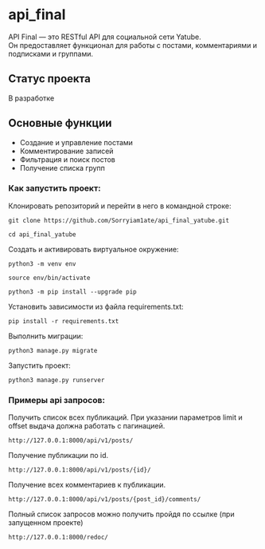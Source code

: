 # api_final
API Final — это RESTful API для социальной сети Yatube.  
Он предоставляет функционал для работы с постами, комментариями и подписками и группами.


## Статус проекта
В разработке


## Основные функции
- Создание и управление постами
- Комментирование записей
- Фильтрация и поиск постов
- Получение списка групп


### Как запустить проект:

Клонировать репозиторий и перейти в него в командной строке:

```
git clone https://github.com/Sorryiam1ate/api_final_yatube.git
```

```
cd api_final_yatube
```

Cоздать и активировать виртуальное окружение:

```
python3 -m venv env
```

```
source env/bin/activate
```

```
python3 -m pip install --upgrade pip
```

Установить зависимости из файла requirements.txt:

```
pip install -r requirements.txt
```

Выполнить миграции:

```
python3 manage.py migrate
```

Запустить проект:

```
python3 manage.py runserver
```

### Примеры api запросов:

Получить список всех публикаций. При указании параметров limit и offset выдача должна работать с пагинацией.

```
http://127.0.0.1:8000/api/v1/posts/
```

Получение публикации по id.

```
http://127.0.0.1:8000/api/v1/posts/{id}/
```

Получение всех комментариев к публикации.

```
http://127.0.0.1:8000/api/v1/posts/{post_id}/comments/
```

Полный список запросов можно получить пройдя по ссылке (при запущенном проекте)

```
http://127.0.0.1:8000/redoc/
```
